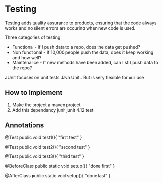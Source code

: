 # Testing

Testing adds quality assurance to products, ensuring that the code always works and no silent errors are occuring when new code is used.

Three categories of testing 
- Functional        - If I push data to a repo, does the data get pushed? 
- Non functional    - If 10,000 people push the data, does it keep working and how well?
- Maintenance       - If new methods have been added, can I still push data to the repo?

JUnit focuses on unit tests Java Unit.. But is very flexible for our use

## How to implement

1) Make the project a maven project
2) Add this dependancy 
    <dependency>
        <groupId>junit</groupId>
        <artifactId>junit</artifactId>
        <version>4.12</version>
        <scope>test</scope>
    </dependency>

## Annotations

@Test
public void test1(){
    "first test"
}

@Test
public void test2(){
    "second test"
}

@Test
public void test3(){
    "third test"
}

@BeforeClass
public static void setup(){
    "done first"
}

@AfterClass
public static void setup(){
    "done last"
}